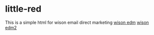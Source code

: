 # little-red
This is a simple html for wison email direct marketing
[wison edm](https://mekader.github.io/little-red/edm1.html)
[wison edm2](https://mekader.github.io/little-red/edm_Jun.html)
